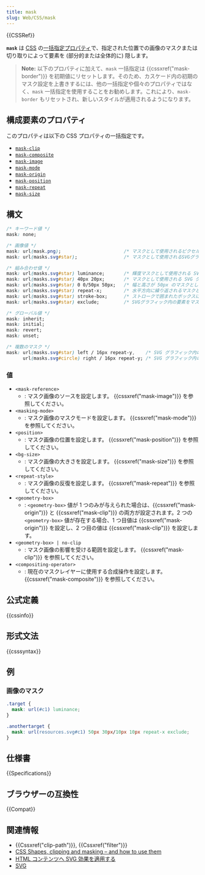 ```yaml
---
title: mask
slug: Web/CSS/mask
---
```

{{CSSRef}}

**`mask`** は [CSS](/ja/docs/Web/CSS) の[一括指定プロパティ](/ja/docs/Web/CSS/Shorthand_properties)で、指定された位置での画像のマスクまたは切り取りによって要素を (部分的または全体的に) 隠します。

> **Note:** 以下のプロパティに加えて、`mask` 一括指定は {{cssxref("mask-border")}} を初期値にリセットします。そのため、カスケード内の初期のマスク設定を上書きするには、他の一括指定や個々のプロパティではなく、`mask` 一括指定を使用することをお勧めします。これにより、`mask-border` もリセットされ、新しいスタイルが適用されるようになります。

## 構成要素のプロパティ

このプロパティは以下の CSS プロパティの一括指定です。

- [`mask-clip`](/ja/docs/Web/CSS/mask-clip)
- [`mask-composite`](/ja/docs/Web/CSS/mask-composite)
- [`mask-image`](/ja/docs/Web/CSS/mask-image)
- [`mask-mode`](/ja/docs/Web/CSS/mask-mode)
- [`mask-origin`](/ja/docs/Web/CSS/mask-origin)
- [`mask-position`](/ja/docs/Web/CSS/mask-position)
- [`mask-repeat`](/ja/docs/Web/CSS/mask-repeat)
- [`mask-size`](/ja/docs/Web/CSS/mask-size)

## 構文

```css
/* キーワード値 */
mask: none;

/* 画像値 */
mask: url(mask.png);                       /* マスクとして使用されるピクセル画像 */
mask: url(masks.svg#star);                 /* マスクとして使用されるSVGグラフィック内の要素 */

/* 組み合わせ値 */
mask: url(masks.svg#star) luminance;       /* 輝度マスクとして使用される SVG グラフィック内の要素 */
mask: url(masks.svg#star) 40px 20px;       /* マスクとして使用される SVG グラフィック内の要素が、上から 40px、左から 20px の位置に配置されている */
mask: url(masks.svg#star) 0 0/50px 50px;   /* 幅と高さが 50px のマスクとして使用される SVG グラフィック内の要素 */
mask: url(masks.svg#star) repeat-x;        /* 水平方向に繰り返されるマスクとして使用される SVG グラフィック内の要素 */
mask: url(masks.svg#star) stroke-box;      /* ストロークで囲まれたボックスに拡張するマスクとして使用される SVG グラフィック内の要素 */
mask: url(masks.svg#star) exclude;         /* SVGグラフィック内の要素をマスクとして使用し、非重複部分を使用して背景と組み合わせる */

/* グローバル値 */
mask: inherit;
mask: initial;
mask: revert;
mask: unset;

/* 複数のマスク */
mask: url(masks.svg#star) left / 16px repeat-y,    /* SVG グラフィック内の要素が、幅 16px の左端のマスクとして使用されている */
      url(masks.svg#circle) right / 16px repeat-y; /* SVG グラフィック内の要素が、幅 16px の右端のマスクとして使用されている */
```

### 値

- `<mask-reference>`
  - : マスク画像のソースを設定します。 {{cssxref("mask-image")}} を参照してください。
- `<masking-mode>`
  - : マスク画像のマスクモードを設定します。 {{cssxref("mask-mode")}} を参照してください。
- `<position>`
  - : マスク画像の位置を設定します。 {{cssxref("mask-position")}} を参照してください。
- `<bg-size>`
  - : マスク画像の大きさを設定します。 {{cssxref("mask-size")}} を参照してください。
- `<repeat-style>`
  - : マスク画像の反復を設定します。 {{cssxref("mask-repeat")}} を参照してください。
- `<geometry-box>`
  - : `<geometry-box>` 値が 1 つのみが与えられた場合は、{{cssxref("mask-origin")}} と {{cssxref("mask-clip")}} の両方が設定されます。2 つの `<geometry-box>` 値が存在する場合、1 つ目値は {{cssxref("mask-origin")}} を設定し、2 つ目の値は {{cssxref("mask-clip")}} を設定します。
- `<geometry-box> | no-clip`
  - : マスク画像の影響を受ける範囲を設定します。 {{cssxref("mask-clip")}} を参照してください。
- `<compositing-operator>`
  - : 現在のマスクレイヤーに使用する合成操作を設定します。 {{cssxref("mask-composite")}} を参照してください。

## 公式定義

{{cssinfo}}

## 形式文法

{{csssyntax}}

## 例

### 画像のマスク

```css
.target {
  mask: url(#c1) luminance;
}

.anothertarget {
  mask: url(resources.svg#c1) 50px 30px/10px 10px repeat-x exclude;
}
```

## 仕様書

{{Specifications}}

## ブラウザーの互換性

{{Compat}}

## 関連情報

- {{Cssxref("clip-path")}}, {{Cssxref("filter")}}
- [CSS Shapes, clipping and masking – and how to use them](https://hacks.mozilla.org/2017/06/css-shapes-clipping-and-masking/)
- [HTML コンテンツへ SVG 効果を適用する](/ja/docs/Web/SVG/Applying_SVG_effects_to_HTML_content)
- [SVG](/ja/docs/Web/SVG)
